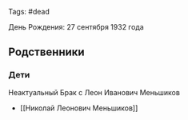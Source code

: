Tags: #dead

День Рождения: 27 сентября 1932 года

## Родственники
### Дети
Неактуальный Брак с Леон Иванович Меньшиков
- [[Николай Леонович Меньшиков]]
